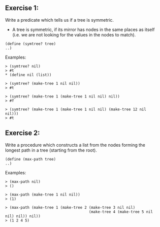Exercise 1:
------------
Write a predicate which tells us if a tree is symmetric.
* A tree is symmetric, if its mirror has nodes in the same places as itself
(i.e. we are not looking for the values in the nodes to match).
```
(define (symtree? tree)
..)
```
 
Examples:
```
> (symtree? nil)
> #t
* (define nil (list))
```
```
> (symtree? (make-tree 1 nil nil))
> #t
```
```
> (symtree? (make-tree 1 (make-tree 1 nil nil) nil))
> #f
```
```
> (symtree? (make-tree 1 (make-tree 1 nil nil) (make-tree 12 nil nil)))
> #t
```
 
Exercise 2:
------------------
Write a procedure which constructs a list from the nodes forming the
longest path in a tree (starting from the root).
```
(define (max-path tree)
..)
```
 
Examples:
```
> (max-path nil)
> ()
```
```
> (max-path (make-tree 1 nil nil))
> (1)
```
```
> (max-path (make-tree 1 (make-tree 2 (make-tree 3 nil nil)
                                      (make-tree 4 (make-tree 5 nil nil) nil)) nil))
> (1 2 4 5)
```
